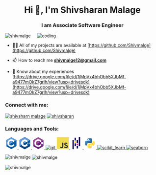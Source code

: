 <h1 align="center">Hi 👋, I'm Shivsharan Malage</h1>
<h3 align="center">I am Associate Software Engineer</h3>
<img align="right" alt="coding" width="400" src="https://cdn1.vectorstock.com/i/1000x1000/47/90/cartoon-programmer-writes-code-workspace-concept-vector-20874790.jpg">

<p align="left"> <img src="https://komarev.com/ghpvc/?username=shivmalge&label=Profile%20views&color=0e75b6&style=flat" alt="shivmalge" /> </p>

- 👨‍💻 All of my projects are available at [https://github.com/Shivmalge](https://github.com/Shivmalge)

- 📫 How to reach me **shivmalge12@gmail.com**

- 📄 Know about my experiences [https://drive.google.com/file/d/1jMpVx4bhObb5XJbMf-a9477mOkZ7grlh/view?usp=drivesdk](https://drive.google.com/file/d/1jMpVx4bhObb5XJbMf-a9477mOkZ7grlh/view?usp=drivesdk)

<h3 align="left">Connect with me:</h3>
<p align="left">
<a href="https://linkedin.com/in/shivsharn malage" target="blank"><img align="center" src="https://raw.githubusercontent.com/rahuldkjain/github-profile-readme-generator/master/src/images/icons/Social/linked-in-alt.svg" alt="shivsharn malage" height="30" width="40" /></a>
<a href="https://www.leetcode.com/shivsharan" target="blank"><img align="center" src="https://raw.githubusercontent.com/rahuldkjain/github-profile-readme-generator/master/src/images/icons/Social/leet-code.svg" alt="shivsharan" height="30" width="40" /></a>
</p>

<h3 align="left">Languages and Tools:</h3>
<p align="left"> <a href="https://www.cprogramming.com/" target="_blank" rel="noreferrer"> <img src="https://raw.githubusercontent.com/devicons/devicon/master/icons/c/c-original.svg" alt="c" width="40" height="40"/> </a> <a href="https://www.w3schools.com/cpp/" target="_blank" rel="noreferrer"> <img src="https://raw.githubusercontent.com/devicons/devicon/master/icons/cplusplus/cplusplus-original.svg" alt="cplusplus" width="40" height="40"/> </a> <a href="https://www.w3schools.com/cs/" target="_blank" rel="noreferrer"> <img src="https://raw.githubusercontent.com/devicons/devicon/master/icons/csharp/csharp-original.svg" alt="csharp" width="40" height="40"/> </a> <a href="https://git-scm.com/" target="_blank" rel="noreferrer"> <img src="https://www.vectorlogo.zone/logos/git-scm/git-scm-icon.svg" alt="git" width="40" height="40"/> </a> <a href="https://developer.mozilla.org/en-US/docs/Web/JavaScript" target="_blank" rel="noreferrer"> <img src="https://raw.githubusercontent.com/devicons/devicon/master/icons/javascript/javascript-original.svg" alt="javascript" width="40" height="40"/> </a> <a href="https://pandas.pydata.org/" target="_blank" rel="noreferrer"> <img src="https://raw.githubusercontent.com/devicons/devicon/2ae2a900d2f041da66e950e4d48052658d850630/icons/pandas/pandas-original.svg" alt="pandas" width="40" height="40"/> </a> <a href="https://www.python.org" target="_blank" rel="noreferrer"> <img src="https://raw.githubusercontent.com/devicons/devicon/master/icons/python/python-original.svg" alt="python" width="40" height="40"/> </a> <a href="https://scikit-learn.org/" target="_blank" rel="noreferrer"> <img src="https://upload.wikimedia.org/wikipedia/commons/0/05/Scikit_learn_logo_small.svg" alt="scikit_learn" width="40" height="40"/> </a> <a href="https://seaborn.pydata.org/" target="_blank" rel="noreferrer"> <img src="https://seaborn.pydata.org/_images/logo-mark-lightbg.svg" alt="seaborn" width="40" height="40"/> </a> </p>

<p><img align="left" src="https://github-readme-stats.vercel.app/api/top-langs?username=shivmalge&show_icons=true&locale=en&layout=compact" alt="shivmalge" /></p>

<p>&nbsp;<img align="center" src="https://github-readme-stats.vercel.app/api?username=shivmalge&show_icons=true&locale=en" alt="shivmalge" /></p>

<p><img align="center" src="https://github-readme-streak-stats.herokuapp.com/?user=shivmalge&" alt="shivmalge" /></p>
